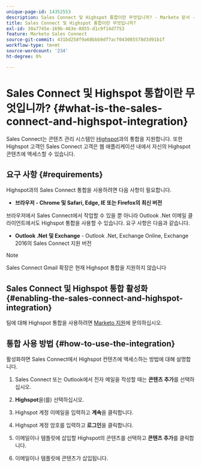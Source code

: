 ```yaml
---
unique-page-id: 14352553
description: Sales Connect 및 Highspot 통합이란 무엇입니까? - Marketo 문서 - 제품 설명서
title: Sales Connect 및 Highspot 통합이란 무엇입니까?
exl-id: 30a7745e-169b-463e-8855-d1c9f14d7753
feature: Marketo Sales Connect
source-git-commit: 431bd258f9a68bbb9df7acf043085578d3d91b1f
workflow-type: tm+mt
source-wordcount: '234'
ht-degree: 0%

---
```


# Sales Connect 및 Highspot 통합이란 무엇입니까? {#what-is-the-sales-connect-and-highspot-integration}

Sales Connect는 콘텐츠 관리 시스템인 [Highspot](https://www.highspot.com/)과의 통합을 지원합니다. 또한 Highspot 고객인 Sales Connect 고객은 웹 애플리케이션 내에서 자신의 Highspot 콘텐츠에 액세스할 수 있습니다.

## 요구 사항 {#requirements}

Highspot과의 Sales Connect 통합을 사용하려면 다음 사항이 필요합니다.

* **브라우저 - Chrome 및 Safari, Edge, IE 또는 Firefox의 최신 버전**

브라우저에서 Sales Connect에서 작업할 수 있을 뿐 아니라 Outlook .Net 이메일 클라이언트에서도 Highspot 통합을 사용할 수 있습니다. 요구 사항은 다음과 같습니다.

* **Outlook .Net 및 Exchange** - Outlook .Net, Exchange Online, Exchange 2016의 Sales Connect 지원 버전

>[!NOTE]
>
>Sales Connect Gmail 확장은 현재 Highspot 통합을 지원하지 않습니다

## Sales Connect 및 Highspot 통합 활성화 {#enabling-the-sales-connect-and-highspot-integration}

팀에 대해 Highspot 통합을 사용하려면 [Marketo 지원](https://nation.marketo.com/t5/Support/ct-p/Support#)에 문의하십시오.

## 통합 사용 방법 {#how-to-use-the-integration}

활성화하면 Sales Connect에서 Highspot 컨텐츠에 액세스하는 방법에 대해 설명합니다.

1. Sales Connect 또는 Outlook에서 전자 메일을 작성할 때는 **콘텐츠 추가**&#x200B;를 선택하십시오.

1. **Highspot**&#x200B;을(를) 선택하십시오.

1. Highspot 계정 이메일을 입력하고 **계속**&#x200B;을 클릭합니다.

1. Highspot 계정 암호를 입력하고 **로그인**&#x200B;을 클릭합니다.

1. 이메일이나 템플릿에 삽입할 Highspot의 콘텐츠를 선택하고 **콘텐츠 추가**&#x200B;를 클릭합니다.

1. 이메일이나 템플릿에 콘텐츠가 삽입됩니다.
